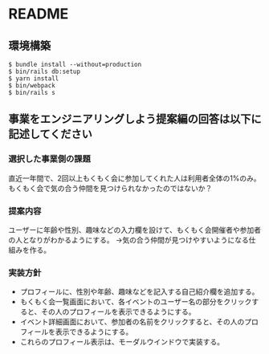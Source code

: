 # README

## 環境構築
```
$ bundle install --without=production
$ bin/rails db:setup
$ yarn install
$ bin/webpack
$ bin/rails s
```

## 事業をエンジニアリングしよう提案編の回答は以下に記述してください

### 選択した事業側の課題
直近一年間で、2回以上もくもく会に参加してくれた人は利用者全体の1%のみ。もくもく会で気の合う仲間を見つけられなかったのではないか？

### 提案内容
ユーザーに年齢や性別、趣味などの入力欄を設けて、もくもく会開催者や参加者の人となりがわかるようにする。
→気の合う仲間が見つけやすいようになる仕組みを作る。


### 実装方針
- プロフィールに、性別や年齢、趣味などを記入する自己紹介欄を追加する。
- もくもく会一覧画面において、各イベントのユーザー名の部分をクリックすると、その人のプロフィールを表示できるようにする。
- イベント詳細画面において、参加者の名前をクリックすると、その人のプロフィールを表示できるようにする。
- これらのプロフィール表示は、モーダルウインドウで実装する。
